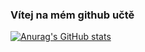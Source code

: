 ### Vítej na mém github učtě


[![Anurag's GitHub stats](https://github-readme-stats.vercel.app/api?username=vilemhaupt)](https://github.com/anuraghazra/github-readme-stats)
